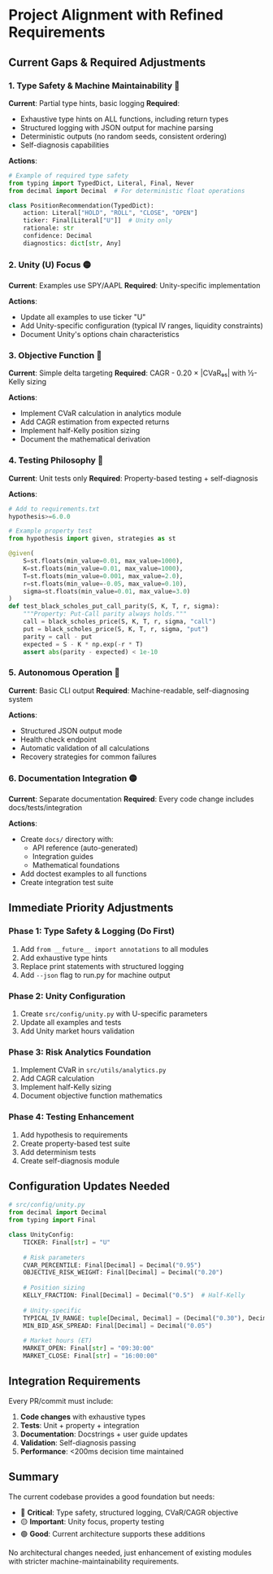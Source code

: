 # Project Alignment with Refined Requirements

## Current Gaps & Required Adjustments

### 1. **Type Safety & Machine Maintainability** 🔴
**Current**: Partial type hints, basic logging
**Required**: 
- Exhaustive type hints on ALL functions, including return types
- Structured logging with JSON output for machine parsing
- Deterministic outputs (no random seeds, consistent ordering)
- Self-diagnosis capabilities

**Actions**:
```python
# Example of required type safety
from typing import TypedDict, Literal, Final, Never
from decimal import Decimal  # For deterministic float operations

class PositionRecommendation(TypedDict):
    action: Literal["HOLD", "ROLL", "CLOSE", "OPEN"]
    ticker: Final[Literal["U"]]  # Unity only
    rationale: str
    confidence: Decimal
    diagnostics: dict[str, Any]
```

### 2. **Unity (U) Focus** 🟡
**Current**: Examples use SPY/AAPL
**Required**: Unity-specific implementation

**Actions**:
- Update all examples to use ticker "U"
- Add Unity-specific configuration (typical IV ranges, liquidity constraints)
- Document Unity's options chain characteristics

### 3. **Objective Function** 🔴
**Current**: Simple delta targeting
**Required**: CAGR - 0.20 × |CVaR₉₅| with ½-Kelly sizing

**Actions**:
- Implement CVaR calculation in analytics module
- Add CAGR estimation from expected returns
- Implement half-Kelly position sizing
- Document the mathematical derivation

### 4. **Testing Philosophy** 🔴
**Current**: Unit tests only
**Required**: Property-based testing + self-diagnosis

**Actions**:
```python
# Add to requirements.txt
hypothesis>=6.0.0

# Example property test
from hypothesis import given, strategies as st

@given(
    S=st.floats(min_value=0.01, max_value=1000),
    K=st.floats(min_value=0.01, max_value=1000),
    T=st.floats(min_value=0.001, max_value=2.0),
    r=st.floats(min_value=-0.05, max_value=0.10),
    sigma=st.floats(min_value=0.01, max_value=3.0)
)
def test_black_scholes_put_call_parity(S, K, T, r, sigma):
    """Property: Put-Call parity always holds."""
    call = black_scholes_price(S, K, T, r, sigma, "call")
    put = black_scholes_price(S, K, T, r, sigma, "put")
    parity = call - put
    expected = S - K * np.exp(-r * T)
    assert abs(parity - expected) < 1e-10
```

### 5. **Autonomous Operation** 🔴
**Current**: Basic CLI output
**Required**: Machine-readable, self-diagnosing system

**Actions**:
- Structured JSON output mode
- Health check endpoint
- Automatic validation of all calculations
- Recovery strategies for common failures

### 6. **Documentation Integration** 🟡
**Current**: Separate documentation
**Required**: Every code change includes docs/tests/integration

**Actions**:
- Create `docs/` directory with:
  - API reference (auto-generated)
  - Integration guides
  - Mathematical foundations
- Add doctest examples to all functions
- Create integration test suite

## Immediate Priority Adjustments

### Phase 1: Type Safety & Logging (Do First)
1. Add `from __future__ import annotations` to all modules
2. Add exhaustive type hints
3. Replace print statements with structured logging
4. Add `--json` flag to run.py for machine output

### Phase 2: Unity Configuration
1. Create `src/config/unity.py` with U-specific parameters
2. Update all examples and tests
3. Add Unity market hours validation

### Phase 3: Risk Analytics Foundation
1. Implement CVaR in `src/utils/analytics.py`
2. Add CAGR calculation
3. Implement half-Kelly sizing
4. Document objective function mathematics

### Phase 4: Testing Enhancement
1. Add hypothesis to requirements
2. Create property-based test suite
3. Add determinism tests
4. Create self-diagnosis module

## Configuration Updates Needed

```python
# src/config/unity.py
from decimal import Decimal
from typing import Final

class UnityConfig:
    TICKER: Final[str] = "U"
    
    # Risk parameters
    CVAR_PERCENTILE: Final[Decimal] = Decimal("0.95")
    OBJECTIVE_RISK_WEIGHT: Final[Decimal] = Decimal("0.20")
    
    # Position sizing
    KELLY_FRACTION: Final[Decimal] = Decimal("0.5")  # Half-Kelly
    
    # Unity-specific
    TYPICAL_IV_RANGE: tuple[Decimal, Decimal] = (Decimal("0.30"), Decimal("0.80"))
    MIN_BID_ASK_SPREAD: Final[Decimal] = Decimal("0.05")
    
    # Market hours (ET)
    MARKET_OPEN: Final[str] = "09:30:00"
    MARKET_CLOSE: Final[str] = "16:00:00"
```

## Integration Requirements

Every PR/commit must include:
1. **Code changes** with exhaustive types
2. **Tests**: Unit + property + integration
3. **Documentation**: Docstrings + user guide updates
4. **Validation**: Self-diagnosis passing
5. **Performance**: <200ms decision time maintained

## Summary

The current codebase provides a good foundation but needs:
- 🔴 **Critical**: Type safety, structured logging, CVaR/CAGR objective
- 🟡 **Important**: Unity focus, property testing
- 🟢 **Good**: Current architecture supports these additions

No architectural changes needed, just enhancement of existing modules with stricter machine-maintainability requirements.